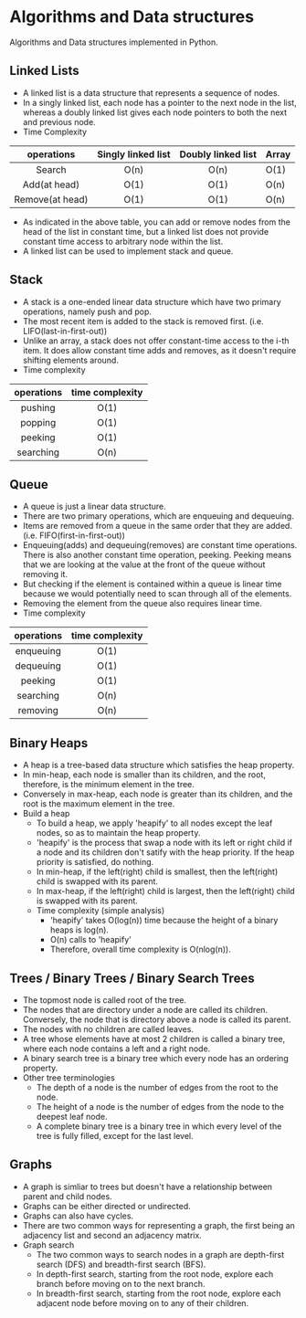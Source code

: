 # Algorithms and Data structures

Algorithms and Data structures implemented in Python.

## Linked Lists

* A linked list is a data structure that represents a sequence of nodes.
* In a singly linked list, each node has a pointer to the next node in the list, whereas a doubly linked list gives each node pointers to both the next and previous node.
* Time Complexity

| operations      | Singly linked list | Doubly linked list | Array |
| :-------------: | :----------------: | :----------------: | ----- |
| Search          | O(n)               | O(n)               | O(1)  |
| Add(at head)    | O(1)               | O(1)               | O(n)  |
| Remove(at head) | O(1)               | O(1)               | O(n)  |

* As indicated in the above table, you can add or remove nodes from the head of the list in constant time, but a linked list does not provide constant time access to arbitrary node within the list.
* A linked list can be used to implement stack and queue.

## Stack

* A stack is a one-ended linear data structure which have two primary operations, namely push and pop.
* The most recent item is added to the stack is removed first. (i.e. LIFO(last-in-first-out))
* Unlike an array, a stack does not offer constant-time access to the i-th item. It does allow constant time adds and removes, as it doesn't require shifting elements around.
* Time complexity

| operations | time complexity |
| :--------: | :-------------: |
| pushing    | O(1)            |
| popping    | O(1)            |
| peeking    | O(1)            |
| searching  | O(n)            |

## Queue

* A queue is just a linear data structure.
* There are two primary operations, which are enqueuing and dequeuing.
* Items are removed from a queue in the same order that they are added. (i.e. FIFO(first-in-first-out))
* Enqueuing(adds) and dequeuing(removes) are constant time operations. There is also another constant time operation, peeking. Peeking means that we are looking at the value at the front of the queue without removing it.
* But checking if the element is contained within a queue is linear time because we would potentially need to scan through all of the elements.
* Removing the element from the queue also requires linear time.
* Time complexity

| operations | time complexity |
| :--------: | :-------------: |
| enqueuing  | O(1)            |
| dequeuing  | O(1)            |
| peeking    | O(1)            |
| searching  | O(n)            |
| removing   | O(n)            |

## Binary Heaps

* A heap is a tree-based data structure which satisfies the heap property.
* In min-heap, each node is smaller than its children, and the root, therefore, is the minimum element in the tree.
* Conversely in max-heap, each node is greater than its children, and the root is the maximum element in the tree.
* Build a heap
  * To build a heap, we apply 'heapify' to all nodes except the leaf nodes, so as to maintain the heap property.
  * 'heapify' is the process that swap a node with its left or right child if a node and its children don't satify with the heap priority. If the heap priority is satisfied, do nothing.
  * In min-heap, if the left(right) child is smallest, then the left(right) child is swapped with its parent.
  * In max-heap, if the left(right) child is largest, then the left(right) child is swapped with its parent.
  * Time complexity (simple analysis)
    * 'heapify' takes O(log(n)) time because the height of a binary heaps is log(n).
    * O(n) calls to 'heapify'
    * Therefore, overall time complexity is O(nlog(n)).

## Trees / Binary Trees / Binary Search Trees

* The topmost node is called root of the tree.
* The nodes that are directory under a node are called its children. Conversely, the node that is directory above a node is called its parent.
* The nodes with no children are called leaves.
* A tree whose elements have at most 2 children is called a binary tree, where each node contains a left and a right node.
* A binary search tree is a binary tree which every node has an ordering property.
* Other tree terminologies
  * The depth of a node is the number of edges from the root to the node.
  * The height of a node is the number of edges from the node to the deepest leaf node.
  * A complete binary tree is a binary tree in which every level of the tree is fully filled, except for the last level.

## Graphs

* A graph is simliar to trees but doesn't have a relationship between parent and child nodes.
* Graphs can be either directed or undirected.
* Graphs can also have cycles.
* There are two common ways for representing a graph, the first being an adjacency list and second an adjacency matrix.
* Graph search
  * The two common ways to search nodes in a graph are depth-first search (DFS) and breadth-first search (BFS).
  * In depth-first search, starting from the root node, explore each branch before moving on to the next branch.
  * In breadth-first search, starting from the root node, explore each adjacent node before moving on to any of their children.
